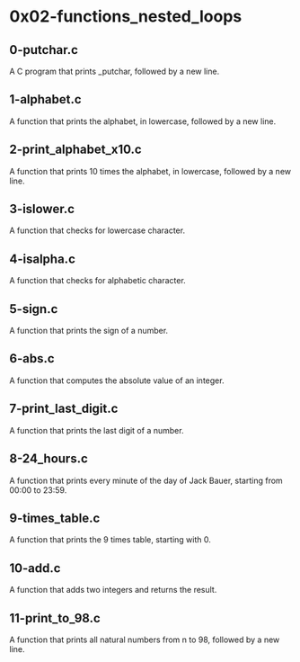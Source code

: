 # 0x02-functions_nested_loops
## 0-putchar.c
A C  program that prints _putchar, followed by a new line.
## 1-alphabet.c
A function that prints the alphabet, in lowercase, followed by a new line.
## 2-print_alphabet_x10.c
A function that prints 10 times the alphabet, in lowercase, followed by a new line.
## 3-islower.c
A function that checks for lowercase character.
## 4-isalpha.c
A function that checks for alphabetic character.
## 5-sign.c
A function that prints the sign of a number.
## 6-abs.c
A function that computes the absolute value of an integer.
## 7-print_last_digit.c
A function that prints the last digit of a number.
## 8-24_hours.c
A function that prints every minute of the day of Jack Bauer, starting from 00:00 to 23:59.
## 9-times_table.c
A function that prints the 9 times table, starting with 0.
## 10-add.c
A function that adds two integers and returns the result.
## 11-print_to_98.c
A function that prints all natural numbers from n to 98, followed by a new line.
